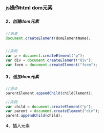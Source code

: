 ### js操作html dom元素

##### 

##### 2、创建dom元素

```js
//语法
document.createElement(domElementName);


//实例
var p = document.createElement("p");
var div = document.createElement("div");
var form = document.createElement("form");
```

##### 3、追加dom元素

```js
//语法
parentElement.appendChild(childElement);

//实例
var child = document.createElement("p");
var parent = document.createElement("div");
parent.appendChild(child);
```

4、插入元素

